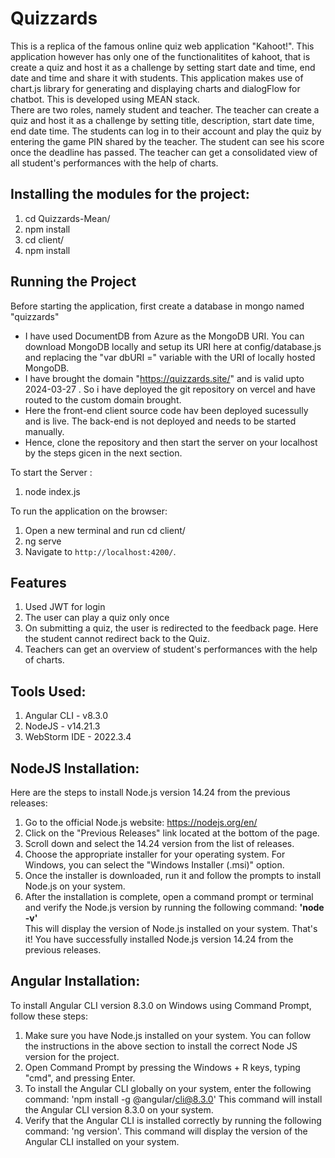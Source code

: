 # Quizzards

This is a replica of the famous online quiz web application "Kahoot!". This application however has only one of the functionalitites of kahoot, that is create a quiz and host it as a challenge by setting start date and time, end date and time and share it with students. This application makes use of chart.js library for generating and displaying charts and dialogFlow for chatbot. This is developed using MEAN stack.<br/>
There are two roles, namely student and teacher. The teacher can create a quiz and host it as a challenge by setting title, description, start date time, end date time. The students can log in to their account and play the quiz by entering the game PIN shared by the teacher. The student can see his score once the deadline has passed. The teacher can get a consolidated view of all student's performances with the help of charts.

## Installing the modules for the project:
1) cd Quizzards-Mean/
2) npm install
3) cd client/
4) npm install

## Running the Project
Before starting the application, first create a database in mongo named "quizzards"
<br/>
- I have used DocumentDB from Azure as the MongoDB URI. You can download MongoDB locally and setup its URI here at config/database.js and replacing the "var dbURI =" variable with the URI of locally hosted MongoDB.</br>
- I have brought the domain "https://quizzards.site/" and is valid upto  2024-03-27 . So i have deployed the git repository on vercel and have routed to the custom domain brought.
- Here the front-end client source code hav been deployed sucessully and is live. The back-end is not deployed and needs to be started manually. 
- Hence, clone the repository and then start the server on your localhost by the steps gicen in the next section.

To start the Server :
<br/>

1. node index.js
   <br/>

To run the application on the browser: <br/>

1. Open a new terminal and run cd client/<br/>
2. ng serve <br/>
3. Navigate to `http://localhost:4200/`.

## Features

1. Used JWT for login
2. The user can play a quiz only once
3. On submitting a quiz, the user is redirected to the feedback page. Here the student cannot redirect back to the Quiz.
4. Teachers can get an overview of student's performances with the help of charts.

## Tools Used:
1) Angular CLI - v8.3.0
2) NodeJS - v14.21.3
3) WebStorm IDE - 2022.3.4

## NodeJS Installation:
Here are the steps to install Node.js version 14.24 from the previous releases: </br>
1) Go to the official Node.js website: https://nodejs.org/en/
2) Click on the "Previous Releases" link located at the bottom of the page.
3) Scroll down and select the 14.24 version from the list of releases.
4) Choose the appropriate installer for your operating system. For Windows, you can select the "Windows Installer (.msi)" option.
5) Once the installer is downloaded, run it and follow the prompts to install Node.js on your system.
6) After the installation is complete, open a command prompt or terminal and verify the Node.js version by running the following command: <b>'node -v'</b> </br>
This will display the version of Node.js installed on your system.
That's it! You have successfully installed Node.js version 14.24 from the previous releases.

## Angular Installation:
To install Angular CLI version 8.3.0 on Windows using Command Prompt, follow these steps: </br>
1) Make sure you have Node.js installed on your system. You can follow the instructions in the above section to install the correct Node JS version for the project.
2) Open Command Prompt by pressing the Windows + R keys, typing "cmd", and pressing Enter.
3) To install the Angular CLI globally on your system, enter the following command: 'npm install -g @angular/cli@8.3.0'
  This command will install the Angular CLI version 8.3.0 on your system. 
4) Verify that the Angular CLI is installed correctly by running the following command: 'ng version'.
  This command will display the version of the Angular CLI installed on your system.
